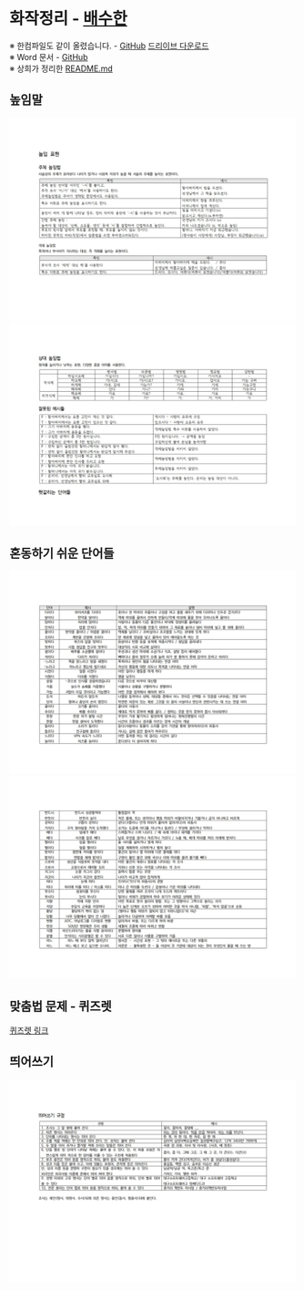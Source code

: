 # 화작정리 - [배수한](https://github.com/SoohanBae)

※ 한컴파일도 같이 올렸습니다. - [GitHub](https://github.com/tbvjaos510/DGSW-Exam/raw/master/2%ED%95%99%EB%85%84%202%ED%95%99%EA%B8%B0%20%EA%B8%B0%EB%A7%90/%ED%99%94%EC%9E%91/%EA%B5%AD%EC%96%B4.hwp) [드리이브 다운로드](https://drive.google.com/file/d/1vQppkvcU6OZDEOjfUdFwWp07CDFOOzIU/view?usp=sharing)  
※ Word 문서 - [GitHub](https://github.com/tbvjaos510/DGSW-Exam/raw/master/2%ED%95%99%EB%85%84%202%ED%95%99%EA%B8%B0%20%EA%B8%B0%EB%A7%90/%ED%99%94%EC%9E%91/%EA%B5%AD%EC%96%B4.docx)  
※ 상희가 정리한 [README.md](./README2.md)

## 높임말

![](./image/국어001.jpg)
![](./image/국어002.jpg)

## 혼동하기 쉬운 단어들

![](./image/국어003.jpg)
![](./image/국어004.jpg)

## 맞춤법 문제 - 퀴즈렛

[퀴즈렛 링크](https://quizlet.com/_5pgt13)

## 띄어쓰기

![](./image/국어005.jpg)
